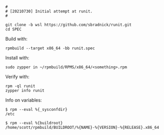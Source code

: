 ```
#
# [20210730] Initial attempt at runit.
#
```

```
git clone -b wsl https://github.com/sbradnick/runit.git
cd SPEC
```

Build with:
```
rpmbuild --target x86_64 -bb runit.spec
````

Install with:
```
sudo zypper in ~/rpmbuild/RPMS/x86_64/<something>.rpm
```

Verify with:
```
rpm -ql runit
zypper info runit
```

Info on variables:
```
$ rpm --eval %{_sysconfdir}
/etc

$ rpm --eval %{buildroot}
/home/scott/rpmbuild/BUILDROOT/%{NAME}-%{VERSION}-%{RELEASE}.x86_64
```

